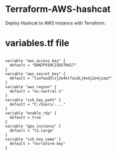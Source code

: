 # Terraform-AWS-hashcat

Deploy Hashcat to AWS Instance with Terraform.

# variables.tf file

```

variable "aws_access_key" {
  default = "D0N7PV5HC23DST0617"
}
variable "aws_secret_key" {
  default = "lsofwud3lsj2o4klfoLOLj4odj2o4jiopf"
}
variable "aws_region" {
  default = "eu-central-1"
}
variable "ssh_key_path" {
  default = "C:/Users/...."
}
variable "enable_rdp" {
  default = true
}
variable "gpu_instance" {
  default = "t2.large"
}
variable "ssh_key_name" {
  default = "terraform-key"
}

```
